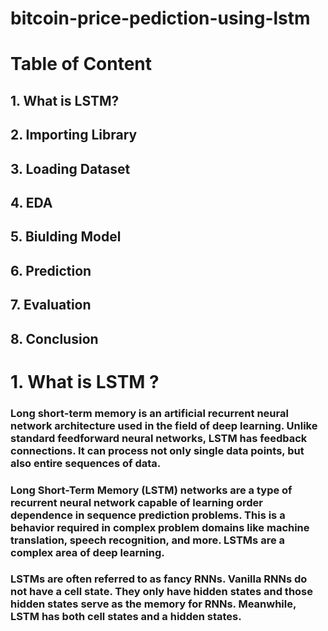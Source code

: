 # bitcoin-price-pediction-using-lstm
#     Table of Content 
## 1. What is LSTM?
## 2. Importing Library
## 3. Loading Dataset
## 4. EDA
## 5. Biulding Model
## 6. Prediction
## 7. Evaluation 
## 8. Conclusion
# 1. What is LSTM ?
###  Long short-term memory is an artificial recurrent neural network architecture used in the field of deep learning. Unlike standard feedforward neural networks, LSTM has feedback connections. It can process not only single data points, but also entire sequences of data.

### Long Short-Term Memory (LSTM) networks are a type of recurrent neural network capable of learning order dependence in sequence prediction problems. This is a behavior required in complex problem domains like machine translation, speech recognition, and more. LSTMs are a complex area of deep learning.

### LSTMs are often referred to as fancy RNNs. Vanilla RNNs do not have a cell state. They only have hidden states and those hidden states serve as the memory for RNNs. Meanwhile, LSTM has both cell states and a hidden states.
